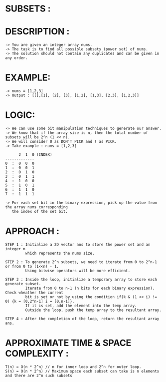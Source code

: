 # SUBSETS : 

# DESCRIPTION :
    -> You are given an integer array nums.
    -> The task is to find all possible subsets (power set) of nums.
    -> The solution should not contain any duplicates and can be given in any order.

# EXAMPLE:
    -> nums = [1,2,3]
    -> Output : [[],[1], [2], [3], [1,2], [1,3], [2,3], [1,2,3]]

# LOGIC:
    -> We can use some bit manipulation techniques to generate our answer.
    -> We know that if the array size is n, then the total number of subsets will be 2^n (1 << n).
    -> We will consider 0 as DON'T PICK and ! as PICK.
    -> Take example : nums = [1,2,3]

          2  1  0 (INDEX)
    -------------
    0  :  0  0  0
    1  :  0  0  1
    2  :  0  1  0
    3  :  0  1  1
    4  :  1  0  0
    5  :  1  0  1
    6  :  1  1  0
    7  :  1  1  1

    -> For each set bit in the binary expression, pick up the value from the array nums corresponding
       the index of the set bit.

# APPROACH :
    STEP 1 : Initialize a 2D vector ans to store the power set and an integer n
             which represents the nums size.

    STEP 2 : To generate 2^n subsets, we need to iterate from 0 to 2^n-1 or from 0 to (1<<n) - 1.
             Using bitwise operators will be more efficient. 

    STEP 3 : Inside the loop, initialize a temporary array to store each generate subset.
             Iterate from 0 to n-1 (n bits for each binary expression). Check wheather the current
             bit is set or not by using the condition if(k & (1 << i) != 0) {k = [0,2^n-1] i = [0,n-1]}. 
             If it is set, add the element into the temp array.
             Outside the loop, push the temp array to the resultant array.

    STEP 4 : After the completion of the loop, return the resultant array ans.

# APPROXIMATE TIME & SPACE COMPLEXITY :
    T(n) = O(n * 2^n) // n for inner loop and 2^n for outer loop.
    S(n) = O(n * 2^n) // Maximum space each subset can take is n elements and there are 2^n such subsets